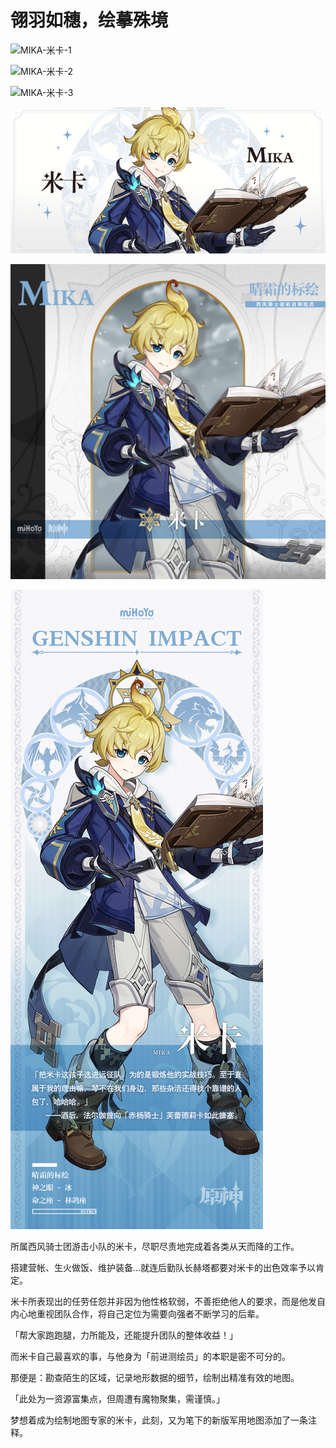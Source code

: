 # 翎羽如穗，绘摹殊境

![MIKA-米卡-1](./../D动图/MIKA-米卡-1.gif)

![MIKA-米卡-2](./../D动图/MIKA-米卡-2.gif)

![MIKA-米卡-3](./../D动图/MIKA-米卡-3.gif)

![MIKA-米卡](./../A小卡/MIKA-米卡.png)

![MIKA-米卡](./../B方形卡/MIKA-米卡.jpg)

![MIKA-米卡](./../C立绘/MIKA-米卡.jpg)

所属西风骑士团游击小队的米卡，尽职尽责地完成着各类从天而降的工作。

搭建营帐、生火做饭、维护装备…就连后勤队长赫塔都要对米卡的出色效率予以肯定。

米卡所表现出的任劳任怨并非因为他性格软弱，不善拒绝他人的要求，而是他发自内心地重视团队合作，将自己定位为需要向强者不断学习的后辈。

「帮大家跑跑腿，力所能及，还能提升团队的整体收益！」

而米卡自己最喜欢的事，与他身为「前进测绘员」的本职是密不可分的。

那便是：勘查陌生的区域，记录地形数据的细节，绘制出精准有效的地图。

「此处为一资源富集点，但周遭有魔物聚集，需谨慎。」

梦想着成为绘制地图专家的米卡，此刻，又为笔下的新版军用地图添加了一条注释。
